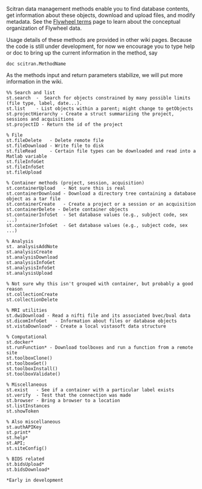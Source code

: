 Scitran data management methods enable you to find database contents, get information about these objects, download and upload files, and modify metadata. See the [Flywheel terms](Flywheel-terms) page to learn about the conceptual organization of Flywheel data.

Usage details of these methods are provided in other wiki pages.   Because the code is still under development, for now we encourage you to type help or doc to bring up the current information in the method, say

    doc scitran.MethodName

As the methods input and return parameters stabilize, we will put more information in the wiki.  

```
%% Search and list
st.search  -  Search for objects constrained by many possible limits (file type, label, date...).
st.list    - List objects within a parent; might change to getObjects
st.projectHierarchy - Create a struct summarizing the project, sessions and acquisitions
st.projectID - Return the id of the project

% File
st.fileDelete   - Delete remote file
st.fileDownload - Write file to disk
st.fileRead     - Certain file types can be downloaded and read into a Matlab variable  
st.fileInfoGet
st.fileInfoSet
st.fileUpload

% Container methods (project, session, acquisition)
st.containerUpload   - Not sure this is real
st.containerDownload - Download a directory tree containing a database object as a tar file
st.containerCreate   - Create a project or a session or an acquisition
st.containerDelete - Delete container objects
st.containerInfoSet  - Set database values (e.g., subject code, sex ...)
st.containerInfoGet  - Get database values (e.g., subject code, sex ...)

% Analysis
st. analysisAddNote
st.analysisCreate
st.analysisDownload
st.analysisInfoGet
st.analysisInfoSet
st.analysisUpload

% Not sure why this isn't grouped with container, but probably a good reason
st.collectionCreate
st.collectionDelete

% MRI utilities
st.dwiDownload - Read a nifti file and its associated bvec/bval data
st.dicomInfoGet   - Information about files or database objects
st.vistaDownload* - Create a local vistasoft data structure

% Computational
st.docker*
st.runFunction* - Download toolboxes and run a function from a remote site
st.toolboxClone()
st.toolboxGet()
st.toolboxInstall()
st.toolboxValidate()

% Miscellaneous
st.exist   - See if a container with a particular label exists
st.verify  - Test that the connection was made
st.browser - Bring a browser to a location
st.listInstances
st.showToken

% Also miscellaneous 
st.authAPIKey
st.print*
st.help*
st.API;
st.siteConfig()

% BIDS related
st.bidsUpload*
st.bidsDownload*

*Early in development
```





